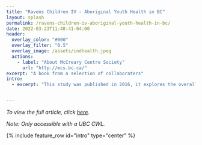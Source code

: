 ```yaml
---
title: "Ravens Children IV - Aboriginal Youth Health in BC"
layout: splash
permalink: /ravens-children-iv-aboriginal-youth-health-in-bc/
date: 2022-03-23T11:48:41-04:00
header:
  overlay_color: "#000"
  overlay_filter: "0.5"
  overlay_image: /assets/indhealth.jpeg
  actions:
    - label: "About McCreary Centre Society"
      url: "http://mcs.bc.ca/"
excerpt: "A book from a selection of collaboraters"
intro: 
  - excerpt: "This study was published in 2016, it explores the overall health of Indigenous youth in B.C. and this study looks at a broad range of factors and outcomes that result in unequal health quality toward Indigenous youth. While covering many topics some of the most impactful look at Indigenous youths physical health, mental health, body weight, nutrition, abuse and violence, substance use, sexual health, physical activity, and neighbourhood safety; all these factors are compared to the rest of the population and dive into possible factors for some of these inequalities. Overall in many areas the data is looking more positive in the divide between Indigenous youth, becoming more in line with the masses. Undoubtedly many of these inequalities are rooted in colonialism and racism. I urge you to dive into this very detailed outline of the state of Indigenous youth’s well being, this gives a good outlook on our past, present, and future; and can help us learn what we need to do in the future." 


---
```

*To view the full article, click [here](https://www-deslibris-ca.eu1.proxy.openathens.net/ID/10050898).*

*Note: Only accessible with a UBC CWL.* 

{% include feature_row id="intro" type="center" %}
